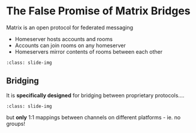 # The False Promise of Matrix Bridges

Matrix is an open protocol for federated messaging

- Homeserver hosts accounts and rooms
- Accounts can join rooms on any homeserver
- Homeservers mirror contents of rooms between each other

```{image} ../img/federation_matrix_ids.svg
:class: slide-img
```

## Bridging

It is **specifically designed** for bridging between proprietary protocols....

```{image} ../img/matrix_bridge.svg
:class: slide-img
```

but **only** 1:1 mappings between channels on different platforms - ie. no groups!